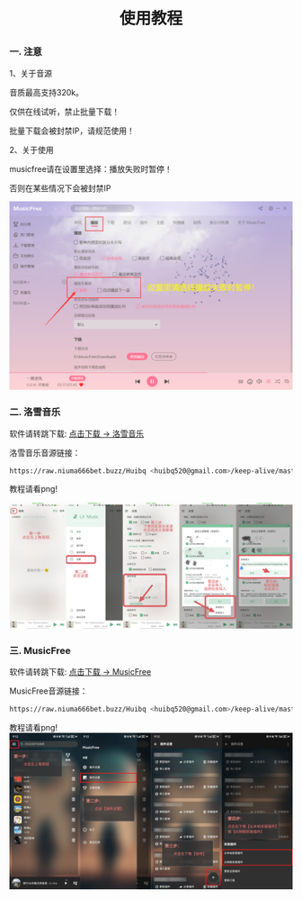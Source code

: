 # <p align="center">使用教程</p>


### 一. 注意
1、关于音源

音质最高支持320k。

仅供在线试听，禁止批量下载！

批量下载会被封禁IP，请规范使用！

2、关于使用

musicfree请在设置里选择：播放失败时暂停！

否则在某些情况下会被封禁IP

![img_3.png](source/注意1.png)

### 二. 洛雪音乐

软件请转跳下载: [点击下载 -> 洛雪音乐](https://github.com/lyswhut/lx-music-mobile/releases/download/v1.4.2/lx-music-mobile-v1.4.2-arm64-v8a.apk)

洛雪音乐音源链接：
```bash
https://raw.niuma666bet.buzz/Huibq <huibq520@gmail.com>/keep-alive/master/render_api.js
```

教程请看png!

![img_1.png](source/LxMusic.png)


### 三. MusicFree

软件请转跳下载: [点击下载 -> MusicFree](https://github.com/maotoumao/MusicFree/releases/download/v0.3.0/MusicFree-0.3.0.apk)

MusicFree音源链接：
```bash
https://raw.niuma666bet.buzz/Huibq <huibq520@gmail.com>/keep-alive/master/Music_Free/myPlugins.json
```

教程请看png!
![img_2.png](source/MusicFree.png)
